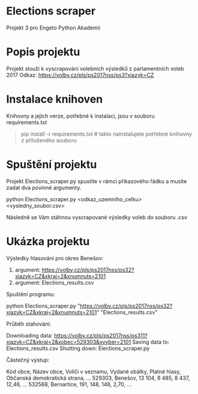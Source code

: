 # Elections scraper

Projekt 3 pro Engeto Python Akademii



# Popis projektu

Projekt slouží k vyscrapování volebních výsledků z parlamentních voleb 2017
Odkaz: https://volby.cz/pls/ps2017nss/ps3?xjazyk=CZ



# Instalace knihoven

Knihovny a jejich verze, potřebné k instalaci, jsou v souboru requirements.txt

> pip install -r requirements.txt       # takto nainstalujete potřebné knihovny z přiloženého souboru



# Spuštění projektu

Projekt Elections_scraper.py spustíte v rámci příkazového řádku a musíte zadat dva povinné argumenty.

python Elections_scraper.py <odkaz_uzemniho_celku> <vysledny_soubor.csv>

Následně se Vám stáhnou vyscrapované výsledky voleb do souboru .csv


# Ukázka projektu

Výsledky hlasování pro okres Benešov:

1. argument: https://volby.cz/pls/ps2017nss/ps32?xjazyk=CZ&xkraj=2&xnumnuts=2101
2. argument: Elections_results.csv


Spuštění programu:

python Elections_scraper.py "https://volby.cz/pls/ps2017nss/ps32?xjazyk=CZ&xkraj=2&xnumnuts=2101" "Elections_results.csv"


Průběh stahování:

Downloading data: https://volby.cz/pls/ps2017nss/ps311?xjazyk=CZ&xkraj=2&xobec=529303&xvyber=2101
Saving data to: Elections_results.csv
Shutting down: Elections_scraper.py


Částečný výstup:

Kód obce, Název obce, Voliči v seznamu, Vydané obálky, Platné hlasy, Občanská demokratická strana, ...
529303, Benešov, 13 104, 8 485, 8 437, 12,46, ...
532568, Bernartice, 191, 148, 148, 2,70, ...